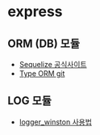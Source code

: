 # express

## ORM (DB) 모듈
* [Sequelize 공식사이트](https://sequelize.org/)
* [Type ORM git](https://github.com/typeorm/typeorm#readme)

## LOG 모듈
* [logger_winston 사용법](https://basketdeveloper.tistory.com/42)
